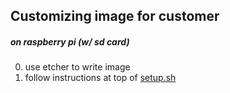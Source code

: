 ## Customizing image for customer

##### on raspberry pi (w/ sd card)

0. use etcher to write image
1. follow instructions at top of [setup.sh](image/setup.sh)
